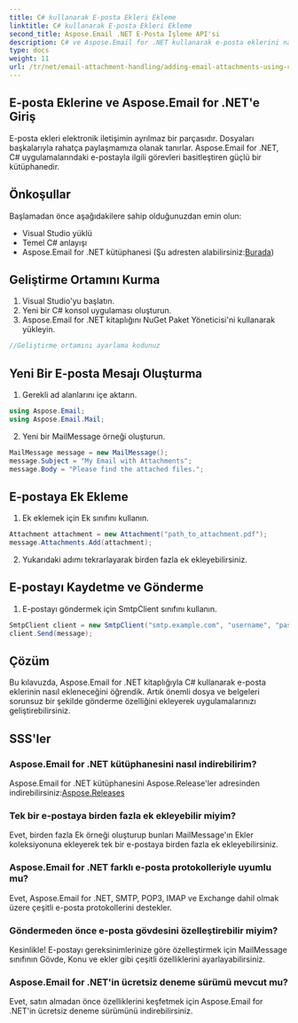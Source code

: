 ```yaml
---
title: C# kullanarak E-posta Ekleri Ekleme
linktitle: C# kullanarak E-posta Ekleri Ekleme
second_title: Aspose.Email .NET E-Posta İşleme API'si
description: C# ve Aspose.Email for .NET kullanarak e-posta eklerini nasıl ekleyeceğinizi öğrenin. Sorunsuz entegrasyon için kod örnekleri içeren adım adım kılavuz.
type: docs
weight: 11
url: /tr/net/email-attachment-handling/adding-email-attachments-using-csharp/
---
```


## E-posta Eklerine ve Aspose.Email for .NET'e Giriş

E-posta ekleri elektronik iletişimin ayrılmaz bir parçasıdır. Dosyaları başkalarıyla rahatça paylaşmamıza olanak tanırlar. Aspose.Email for .NET, C# uygulamalarındaki e-postayla ilgili görevleri basitleştiren güçlü bir kütüphanedir.

## Önkoşullar

Başlamadan önce aşağıdakilere sahip olduğunuzdan emin olun:

- Visual Studio yüklü
- Temel C# anlayışı
-  Aspose.Email for .NET kütüphanesi (Şu adresten alabilirsiniz:[Burada](https://products.aspose.com/email/net))

## Geliştirme Ortamını Kurma

1. Visual Studio'yu başlatın.
2. Yeni bir C# konsol uygulaması oluşturun.
3. Aspose.Email for .NET kitaplığını NuGet Paket Yöneticisi'ni kullanarak yükleyin.

```csharp
//Geliştirme ortamını ayarlama kodunuz
```

## Yeni Bir E-posta Mesajı Oluşturma

1. Gerekli ad alanlarını içe aktarın.

```csharp
using Aspose.Email;
using Aspose.Email.Mail;
```

2. Yeni bir MailMessage örneği oluşturun.

```csharp
MailMessage message = new MailMessage();
message.Subject = "My Email with Attachments";
message.Body = "Please find the attached files.";
```

## E-postaya Ek Ekleme

1. Ek eklemek için Ek sınıfını kullanın.

```csharp
Attachment attachment = new Attachment("path_to_attachment.pdf");
message.Attachments.Add(attachment);
```

2. Yukarıdaki adımı tekrarlayarak birden fazla ek ekleyebilirsiniz.

## E-postayı Kaydetme ve Gönderme

1. E-postayı göndermek için SmtpClient sınıfını kullanın.

```csharp
SmtpClient client = new SmtpClient("smtp.example.com", "username", "password");
client.Send(message);
```

## Çözüm

Bu kılavuzda, Aspose.Email for .NET kitaplığıyla C# kullanarak e-posta eklerinin nasıl ekleneceğini öğrendik. Artık önemli dosya ve belgeleri sorunsuz bir şekilde gönderme özelliğini ekleyerek uygulamalarınızı geliştirebilirsiniz.

## SSS'ler

### Aspose.Email for .NET kütüphanesini nasıl indirebilirim?

 Aspose.Email for .NET kütüphanesini Aspose.Release'ler adresinden indirebilirsiniz:[Aspose.Releases](https://releases.aspose.com/email/net/)

### Tek bir e-postaya birden fazla ek ekleyebilir miyim?

Evet, birden fazla Ek örneği oluşturup bunları MailMessage'ın Ekler koleksiyonuna ekleyerek tek bir e-postaya birden fazla ek ekleyebilirsiniz.

### Aspose.Email for .NET farklı e-posta protokolleriyle uyumlu mu?

Evet, Aspose.Email for .NET, SMTP, POP3, IMAP ve Exchange dahil olmak üzere çeşitli e-posta protokollerini destekler.

### Göndermeden önce e-posta gövdesini özelleştirebilir miyim?

Kesinlikle! E-postayı gereksinimlerinize göre özelleştirmek için MailMessage sınıfının Gövde, Konu ve ekler gibi çeşitli özelliklerini ayarlayabilirsiniz.

### Aspose.Email for .NET'in ücretsiz deneme sürümü mevcut mu?

Evet, satın almadan önce özelliklerini keşfetmek için Aspose.Email for .NET'in ücretsiz deneme sürümünü indirebilirsiniz.
